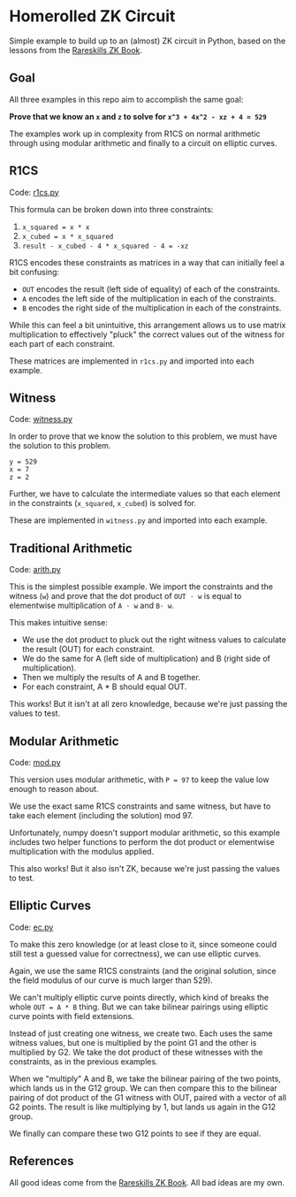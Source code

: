 # Homerolled ZK Circuit

Simple example to build up to an (almost) ZK circuit in Python, based on the lessons from the [Rareskills ZK Book](https://www.rareskills.io/zk-book).

## Goal

All three examples in this repo aim to accomplish the same goal:

**Prove that we know an `x` and `z` to solve for `x^3 + 4x^2 - xz + 4 = 529`**

The examples work up in complexity from R1CS on normal arithmetic through using modular arithmetic and finally to a circuit on elliptic curves.

## R1CS

Code: [r1cs.py](./r1cs.py)

This formula can be broken down into three constraints:

1) `x_squared = x * x`
2) `x_cubed = x * x_squared`
3) `result - x_cubed - 4 * x_squared - 4 = -xz`

R1CS encodes these constraints as matrices in a way that can initially feel a bit confusing:

- `OUT` encodes the result (left side of equality) of each of the constraints.
- `A` encodes the left side of the multiplication in each of the constraints.
- `B` encodes the right side of the multiplication in each of the constraints.

While this can feel a bit unintuitive, this arrangement allows us to use matrix multiplication to effectively "pluck" the correct values out of the witness for each part of each constraint.

These matrices are implemented in `r1cs.py` and imported into each example.

## Witness

Code: [witness.py](./witness.py)

In order to prove that we know the solution to this problem, we must have the solution to this problem.

```
y = 529
x = 7
z = 2
```

Further, we have to calculate the intermediate values so that each element in the constraints (`x_squared`, `x_cubed`) is solved for.

These are implemented in `witness.py` and imported into each example.

## Traditional Arithmetic

Code: [arith.py](./arith.py)

This is the simplest possible example. We import the constraints and the witness (`w`) and prove that the dot product of `OUT ⋅ w` is equal to elementwise multiplication of `A ⋅ w` and `B⋅ w`.

This makes intuitive sense:
- We use the dot product to pluck out the right witness values to calculate the result (OUT) for each constraint.
- We do the same for A (left side of multiplication) and B (right side of multiplication).
- Then we multiply the results of A and B together.
- For each constraint, A * B should equal OUT.

This works! But it isn't at all zero knowledge, because we're just passing the values to test.

## Modular Arithmetic

Code: [mod.py](./mod.py)

This version uses modular arithmetic, with `P = 97` to keep the value low enough to reason about.

We use the exact same R1CS constraints and same witness, but have to take each element (including the solution) mod 97.

Unfortunately, numpy doesn't support modular arithmetic, so this example includes two helper functions to perform the dot product or elementwise multiplication with the modulus applied.

This also works! But it also isn't ZK, because we're just passing the values to test.

## Elliptic Curves

Code: [ec.py](./ec.py)

To make this zero knowledge (or at least close to it, since someone could still test a guessed value for correctness), we can use elliptic curves.

Again, we use the same R1CS constraints (and the original solution, since the field modulus of our curve is much larger than 529).

We can't multiply elliptic curve points directly, which kind of breaks the whole `OUT = A * B` thing. But we can take bilinear pairings using elliptic curve points with field extensions.

Instead of just creating one witness, we create two. Each uses the same witness values, but one is multiplied by the point G1 and the other is multiplied by G2. We take the dot product of these witnesses with the constraints, as in the previous examples.

When we "multiply" A and B, we take the bilinear pairing of the two points, which lands us in the G12 group. We can then compare this to the bilinear pairing of dot product of the G1 witness with OUT, paired with a vector of all G2 points. The result is like multiplying by 1, but lands us again in the G12 group.

We finally can compare these two G12 points to see if they are equal.

## References

All good ideas come from the [Rareskills ZK Book](https://www.rareskills.io/zk-book). All bad ideas are my own.
